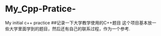 # My_Cpp-Pratice-
My initial c++ practice
##记录一下大学教学使用的C++题目
这个项目基本放一些大学里面学到的题目，然后还有自己的联系过程，作为一个参考.
